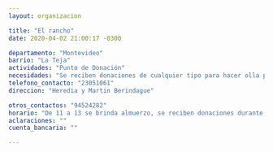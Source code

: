 ```yaml
---
layout: organizacion

title: "El rancho"
date: 2020-04-02 21:00:17 -0300

departamento: "Montevideo"
barrio: "La Teja"
actividades: "Punto de Donación"
necesidades: "Se reciben donaciones de cualquier tipo para hacer olla popular"
telefono_contacto: "23051061"
direccion: "Heredia y Martin Berindague"

otros_contactos: "94524282"
horario: "De 11 a 13 se brinda almuerzo, se reciben donaciones durante el día"
aclaraciones: ""
cuenta_bancaria: ""

---
```

